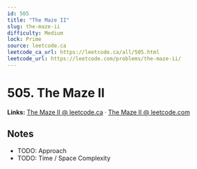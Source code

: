 ```yaml
--- 
id: 505
title: "The Maze II"
slug: the-maze-ii
difficulty: Medium
lock: Prime
source: leetcode.ca
leetcode_ca_url: https://leetcode.ca/all/505.html
leetcode_url: https://leetcode.com/problems/the-maze-ii/
---
```


# 505. The Maze II

**Links:** [The Maze II @ leetcode.ca](https://leetcode.ca/all/505.html) · [The Maze II @ leetcode.com](https://leetcode.com/problems/the-maze-ii/)

## Notes
- TODO: Approach
- TODO: Time / Space Complexity
